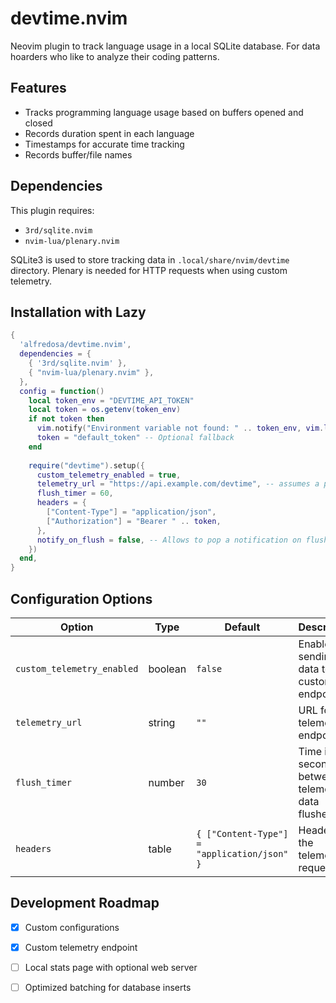 # devtime.nvim
Neovim plugin to track language usage in a local SQLite database. For data hoarders who like to analyze their coding patterns.

## Features
- Tracks programming language usage based on buffers opened and closed
- Records duration spent in each language
- Timestamps for accurate time tracking
- Records buffer/file names

## Dependencies
This plugin requires:
- `3rd/sqlite.nvim`
- `nvim-lua/plenary.nvim`

SQLite3 is used to store tracking data in `.local/share/nvim/devtime` directory. Plenary is needed for HTTP requests when using custom telemetry.

## Installation with Lazy
```lua
{
  'alfredosa/devtime.nvim',
  dependencies = {
    { '3rd/sqlite.nvim' },
    { "nvim-lua/plenary.nvim" },
  },
  config = function()
    local token_env = "DEVTIME_API_TOKEN"
    local token = os.getenv(token_env)
    if not token then
      vim.notify("Environment variable not found: " .. token_env, vim.log.levels.WARN)
      token = "default_token" -- Optional fallback
    end
    
    require("devtime").setup({
      custom_telemetry_enabled = true,
      telemetry_url = "https://api.example.com/devtime", -- assumes a post 
      flush_timer = 60,
      headers = {
        ["Content-Type"] = "application/json",
        ["Authorization"] = "Bearer " .. token,
      },
      notify_on_flush = false, -- Allows to pop a notification on flush, default is false
    })
  end,
}
```

## Configuration Options
| Option | Type | Default | Description |
|--------|------|---------|-------------|
| `custom_telemetry_enabled` | boolean | `false` | Enable sending data to a custom endpoint |
| `telemetry_url` | string | `""` | URL for the telemetry endpoint |
| `flush_timer` | number | `30` | Time in seconds between telemetry data flushes |
| `headers` | table | `{ ["Content-Type"] = "application/json" }` | Headers for the telemetry request |

## Development Roadmap
- [x] Custom configurations
- [x] Custom telemetry endpoint
- [ ] Local stats page with optional web server
- [ ] Optimized batching for database inserts

